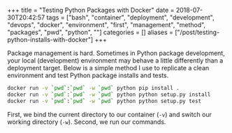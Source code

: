 +++
title = "Testing Python Packages with Docker"
date = 2018-07-30T20:42:57
tags = ["bash", "container", "deployment", "development", "devops", "docker", "environment", "first", "management", "method", "packages", "pwd", "python", ""]
categories = []
aliases = ["/post/testing-python-installs-with-docker"]
+++


Package management is hard.
Sometimes in Python package development, your local (development) environment may behave a little differently than a deployment target.
Below is a simple method I use to replicate a clean environment and test Python package installs and tests.

<!--more-->

```bash
docker run -v `pwd`:`pwd` -w `pwd` python pip install .
docker run -v `pwd`:`pwd` -w `pwd` python python setup.py install
docker run -v `pwd`:`pwd` -w `pwd` python python setup.py test
```

First, we bind the current directory to our container (`-v`) and switch our working directory (`-w`).
Second, we run our commands.
